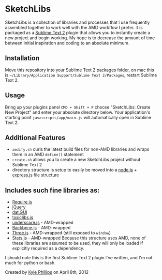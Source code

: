 # SketchLibs
SketchLibs is a collection of libraries and processes that I use frequently assembled together to work well with the AMD workflow I prefer. It is packaged as a [Sublime Text 2](http://sublimetext.com) plugin that allows you to instantly create a new project and begin working. My hope is to decrease the amount of time between initial inspiration and coding to an absolute minimum.


## Installation
Move this repository into your Sublime Text 2 packages folder, on mac this is `~/Library/Application Support/Sublime Text 2/Packages`, restart Sublime Text 2.

## Usage
Bring up your plugins panel `CMD + Shift + P` choose "SketchLibs: Create New Project" and enter your absolute directory below. Your application's starting point `javascripts/app/main.js` will automatically open in Sublime Text 2.


## Additional Features
* `amdify.sh` curls the latest build files for non-AMD libraries and wraps them in an AMD `define()` statement
* `create.sh` allows you to create a new SketchLibs project without Sublime Text 2
* directory structure is setup to easily be moved into a [node.js](http://nodejs.org) + [express.js](http://expressjs.com) file structure


## Includes such fine libraries as:
* [Require.js](http://requirejs.org)
* [jQuery](http://jquery.com)
* [dat.GUI](http://code.google.com/p/dat-gui/)
* [toxiclibs.js](http://haptic-data.com/toxiclibsjs)
* [underscore.js](http://documentcloud.github.com/underscore/) - AMD-wrapped
* [Backbone.js](http://documentcloud.github.com/backbone/) - AMD-wrapped
* [Three.js](http://mrdoob.github.com/three.js/) - AMD-wrapped (still exposed to `window`)
* [Stats.js](http://github.com/mrdoob/stats.js/) - AMD-wrapped
Because this structure uses AMD, none of these libraries are assumed to be used, they will only be loaded if explicitly required as a dependency.


I should note this is the first Sublime Text 2 plugin I've written, and I'm not much for python or bash.

Created by [Kyle Phillips](http://haptic-data.com) on April 8th, 2012